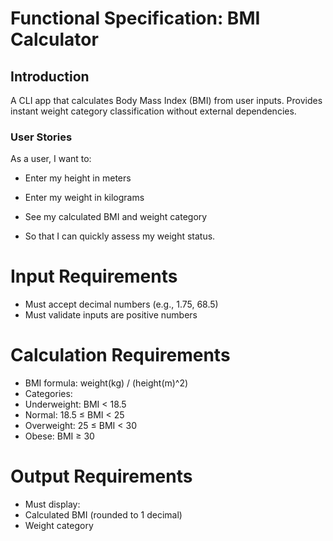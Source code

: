 # Functional Specification: BMI Calculator

## Introduction
A CLI app that calculates Body Mass Index (BMI) from 
user inputs. Provides instant weight category classification without external dependencies.

### User Stories
As a user, I want to:
  - Enter my height in meters
  - Enter my weight in kilograms
  - See my calculated BMI and weight category
   
  - So that I can quickly assess my weight status. 

   # Input Requirements
  - Must accept decimal numbers (e.g., 1.75, 68.5)
  - Must validate inputs are positive numbers

# Calculation Requirements
  - BMI formula: weight(kg) / (height(m)^2)
  - Categories:
  - Underweight: BMI < 18.5
  - Normal: 18.5 ≤ BMI < 25 
  - Overweight: 25 ≤ BMI < 30
  - Obese: BMI ≥ 30

# Output Requirements
  - Must display:
  - Calculated BMI (rounded to 1 decimal)
  - Weight category

